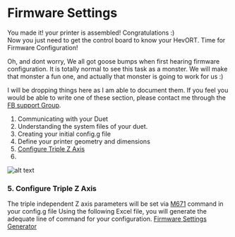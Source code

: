 # Firmware Settings

You made it!  your printer is assembled!  Congratulations :)  
Now you just need to get the control board to know your HevORT. Time for Firmware Configuration!

Oh, and dont worry, We all got goose bumps when first hearing firmware configuration.  It is totally normal to see this task as a monster.  We will make that monster a fun one, and actually that monster is going to work for us :)

I will be dropping things here as I am able to document them. If you feel you would be able to write one of these section, please contact me through the [FB support Group](https://www.facebook.com/groups/hevort/).


1. Communicating with your Duet
2. Understanding the system files of your duet.
3. Creating your initial config.g file
4. Define your printer geometry and dimensions
5. [Configure Triple Z Axis](https://github.com/MirageC79/HevORT/new/master#5-configure-triple-z-axis)
6. 

![alt text](https://github.com/MirageC79/HevORT/blob/master/images/Coverflat.png?raw=true)

### 5. Configure Triple Z Axis

The triple independent Z axis parameters will be set via [M671](https://duet3d.dozuki.com/Wiki/Gcode#Section_M671_Define_positions_of_Z_leadscrews_or_bed_levelling_screws) command in your config.g file
Using the following Excel file, you will generate the adequate line of command for your configuration.
[Firmware Settings Generator](FirmWareSettings.xlsx)
